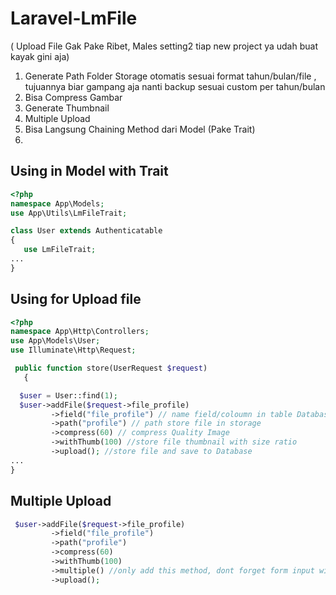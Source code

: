 # Laravel-LmFile
( Upload File Gak Pake Ribet, Males setting2 tiap new project ya udah buat kayak gini aja)

1. Generate Path Folder Storage otomatis sesuai format tahun/bulan/file , tujuannya biar gampang aja nanti backup sesuai custom per tahun/bulan
2. Bisa Compress Gambar
3. Generate Thumbnail
4. Multiple Upload
5. Bisa Langsung Chaining Method dari Model (Pake Trait)
6. 


## Using in Model with Trait

```php
<?php
namespace App\Models;
use App\Utils\LmFileTrait;

class User extends Authenticatable
{
   use LmFileTrait;
...
}

```

## Using for Upload file

```php
<?php
namespace App\Http\Controllers;
use App\Models\User;
use Illuminate\Http\Request;

 public function store(UserRequest $request)
   {

  $user = User::find(1);
  $user->addFile($request->file_profile)
         ->field("file_profile") // name field/coloumn in table Database 
         ->path("profile") // path store file in storage 
         ->compress(60) // compress Quality Image
         ->withThumb(100) //store file thumbnail with size ratio
         ->upload(); //store file and save to Database
...
}
```

## Multiple Upload
```php
 $user->addFile($request->file_profile)
         ->field("file_profile") 
         ->path("profile") 
         ->compress(60) 
         ->withThumb(100) 
         ->multiple() //only add this method, dont forget form input with array file value 
         ->upload(); 

```


